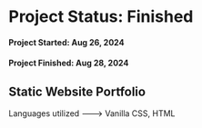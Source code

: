 # Project Status: Finished

#### Project Started: Aug 26, 2024

#### Project Finished: Aug 28, 2024

## Static Website Portfolio

 Languages utilized
 ---> Vanilla CSS, HTML
